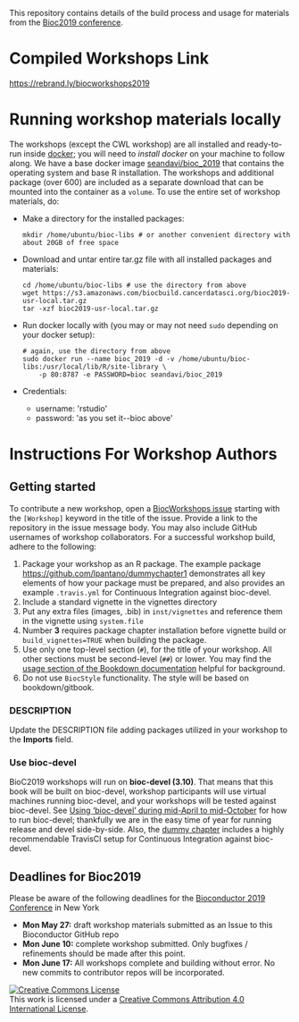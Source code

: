 
This repository contains details of the build process and usage for materials
from the [Bioc2019 conference].

[Bioc2019 conference]: https://bioc2019.bioconductor.org

# Compiled Workshops Link

https://rebrand.ly/biocworkshops2019

# Running workshop materials locally

The workshops (except the CWL workshop) are all installed and
ready-to-run inside [docker]; you will need to *install docker* on your machine to
follow along. We have a base docker image [seandavi/bioc_2019] that contains
the operating system and base R installation. The workshops and additional package (over 600)
are included as a separate download that can be mounted into the container
as a `volume`. To use the entire set of workshop materials, do:

- Make a directory for the installed packages:

    ```
    mkdir /home/ubuntu/bioc-libs # or another convenient directory with about 20GB of free space
    ```

- Download and untar entire tar.gz file with all installed packages and materials:

    ```
    cd /home/ubuntu/bioc-libs # use the directory from above
    wget https://s3.amazonaws.com/biocbuild.cancerdatasci.org/bioc2019-usr-local.tar.gz
    tar -xzf bioc2019-usr-local.tar.gz
    ```

- Run docker locally with (you may or may not need `sudo` depending on your docker setup):

    ```
    # again, use the directory from above
    sudo docker run --name bioc_2019 -d -v /home/ubuntu/bioc-libs:/usr/local/lib/R/site-library \
        -p 80:8787 -e PASSWORD=bioc seandavi/bioc_2019
    ```

- Credentials:
  - username: 'rstudio'
  - password: 'as you set it--bioc above'

[docker]: https://docker.io
[seandavi/bioc_2019]: https://cloud.docker.com/u/seandavi/repository/docker/seandavi/bioc_2019


# Instructions For Workshop Authors

## Getting started

To contribute a new workshop, open a [BiocWorkshops issue][] starting with
the `[Workshop]` keyword in the title of the issue. Provide a link to the
repository in the issue message body. You may also include GitHub usernames
of workshop collaborators. For a successful workshop build, adhere to the
following:

1. Package your workshop as an R package. The example package https://github.com/lpantano/dummychapter1 demonstrates all key elements of how your package must be prepared, and also provides an example `.travis.yml` for Continuous Integration against bioc-devel.
2. Include a standard vignette in the vignettes directory
3. Put any extra files (images, .bib) in `inst/vignettes` and reference them
in the vignette using `system.file`
4. Number **3** requires package chapter installation before vignette build or
`build_vignettes=TRUE` when building the package.
5. Use only one top-level section (`#`), for the title of your workshop. All other sections must be second-level (`##`) or lower. You may find the [usage section of the Bookdown documentation](https://bookdown.org/yihui/bookdown/usage.html) helpful for background.
6. Do not use `BiocStyle` functionality. The style will be based on bookdown/gitbook.

### DESCRIPTION

Update the DESCRIPTION file adding packages utilized in your workshop to
the **Imports** field.

### Use bioc-devel

BioC2019 workshops will run on **bioc-devel (3.10)**. That means that this book will be built on bioc-devel, workshop participants will use virtual machines running bioc-devel, and your workshops will be tested against bioc-devel. See [Using ‘bioc-devel’ during mid-April to mid-October](https://www.bioconductor.org/developers/how-to/useDevel/) for how to run bioc-devel; thankfully we are in the easy time of year for running release and devel side-by-side. Also, the [dummy chapter](https://github.com/lpantano/dummychapter1) includes a highly recommendable TravisCI setup for Continuous Integration against bioc-devel.

## Deadlines for Bioc2019

Please be aware of the following deadlines for the [Bioconductor 2019 Conference][] in New York

- **Mon May 27:** draft workshop materials submitted as an Issue to this Bioconductor GitHub repo
- **Mon June 10:** complete workshop submitted. Only bugfixes / refinements should be made after this point.
- **Mon June 17:** All workshops complete and building without error. No new commits to contributor repos will be incorporated.

[BiocWorkshops issue]: https://github.com/Bioconductor/BiocWorkshops2019/issues
[Bioconductor 2019 Conference]: https://bioc2019.bioconductor.org/

<a rel="license" href="http://creativecommons.org/licenses/by/4.0/"><img alt="Creative Commons License" style="border-width:0" src="https://i.creativecommons.org/l/by/4.0/88x31.png" /></a><br />This work is licensed under a <a rel="license" href="http://creativecommons.org/licenses/by/4.0/">Creative Commons Attribution 4.0 International License</a>.
